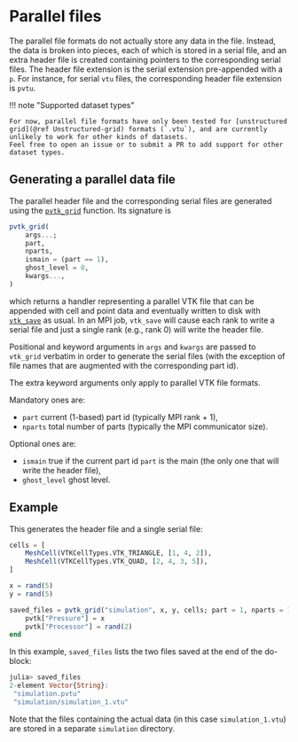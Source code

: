 # Parallel files

The parallel file formats do not actually store any data in the file.
Instead, the data is broken into pieces, each of which is stored in a serial file,
and an extra header file is created containing pointers to the corresponding serial files.
The header file extension is the serial extension pre-appended with a `p`.
For instance, for serial `vtu` files, the corresponding header file extension is `pvtu`.

!!! note "Supported dataset types"

    For now, parallel file formats have only been tested for [unstructured grid](@ref Unstructured-grid) formats (`.vtu`), and are currently unlikely to work for other kinds of datasets.
    Feel free to open an issue or to submit a PR to add support for other dataset types.

## Generating a parallel data file

The parallel header file and the corresponding serial files are generated
using the [`pvtk_grid`](@ref) function.
Its signature is

```julia
pvtk_grid(
    args...;
    part,
    nparts,
    ismain = (part == 1),
    ghost_level = 0,
    kwargs...,
)
```
which returns a handler representing a parallel VTK file that can be
appended with cell and point data and eventually written to disk with
[`vtk_save`](@ref) as usual.
In an MPI job, `vtk_save` will cause each rank to write a serial file and just
a single rank (e.g., rank 0) will write the header file.

Positional and keyword arguments in `args` and `kwargs`
are passed to `vtk_grid` verbatim in order to generate the serial files
(with the exception of file names that are augmented with the
corresponding part id).

The extra keyword arguments only apply to parallel VTK file formats.

Mandatory ones are:

- `part` current (1-based) part id (typically MPI rank + 1),
- `nparts` total number of parts (typically the MPI communicator size).

Optional ones are:

- `ismain` true if the current part id `part` is the main (the only one that will write the header file),
- `ghost_level` ghost level.

## Example

This generates the header file and a single serial file:

```julia
cells = [
    MeshCell(VTKCellTypes.VTK_TRIANGLE, [1, 4, 2]),
    MeshCell(VTKCellTypes.VTK_QUAD, [2, 4, 3, 5]),
]

x = rand(5)
y = rand(5)

saved_files = pvtk_grid("simulation", x, y, cells; part = 1, nparts = 1) do pvtk
    pvtk["Pressure"] = x
    pvtk["Processor"] = rand(2)
end
```

In this example, `saved_files` lists the two files saved at the end of the do-block:

```julia
julia> saved_files
2-element Vector{String}:
 "simulation.pvtu"
 "simulation/simulation_1.vtu"
```

Note that the files containing the actual data (in this case `simulation_1.vtu`) are stored in a separate `simulation` directory.
